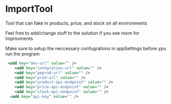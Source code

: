 # ImportTool
Tool that can fake in products, price, and stock on all environments

Feel free to add/change stuff to the solution if you see room for improvments

Make sure to setup the neccessary confugrations in appSettings before ypu run the program

```xml
 <add key="dev-url" value="" />
    <add key="integration-url" value="" />
    <add key="peprod-url" value="" />
    <add key="prod-url" value="" />
    <add key="product-api-endpoint" value="" />
    <add key="price-api-endpoint" value="" />
    <add key="stock-api-endpoint" value="" />
  <add key="api-key" value="" />
```
